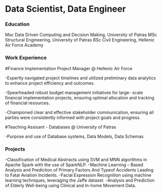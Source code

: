 # Data Scientist, Data Engineer

### Education
Msc Data Driven Computing and Decision Making, University of Patras
MSc Structural Engineering, University of Patras
BSc Civil Engineering, Hellenic Air Force Academy

### Work Experience

#Finance Implementation Project Manager @ Hellenic Air Force

-Expertly navigated project timelines and utilized preliminary
data analytics to enhance project efficiency and outcomes.

-Spearheaded robust budget management initiatives for large-
scale financial implementation projects, ensuring optimal
allocation and tracking of financial resources.

-Championed clear and effective stakeholder communication,
ensuring all parties were consistently informed with project goals
and progress.

#Teaching Assisant - Databases @ University of Patras

-Purpose and use of Database systems, Data Models, Data
Schemas

### Projects

-Classification of Medical Abstracts using SVM and MNN
algorithms in Apache Spark with the use of SparkNLP.
-Machine Learning – Based Analysis and Prediction of Primary
Factors And Typeof Accidents Leading to Fatal Aviation
Incidents.
-Facial Expression Recognition using machine learning
techniques, leveraging the Jaffe dataset.
-Analysis and Prediction of Elderly Well-being using Clinical
and In-home Movement Data.
